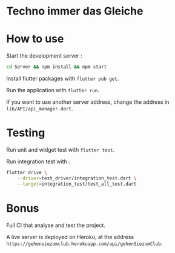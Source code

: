 # Techno immer das Gleiche

# How to use

Start the development server :

```sh
cd Server && npm install && npm start
```

Install flutter packages with `flutter pub get`.

Run the application with `flutter run`.

If you want to use another server address, change the address in
`lib/API/api_manager.dart`.

# Testing

Run unit and widget test with `flutter test`.

Run integration test with :

```sh
flutter drive \
    --driver=test_driver/integration_test.dart \
    --target=integration_test/test_all_test.dart
```

# Bonus

Full CI that analyse and test the project.

A live server is deployed on Heroku, at the address
`https://gehensiezumclub.herokuapp.com/api/gehenSiezumClub`.
